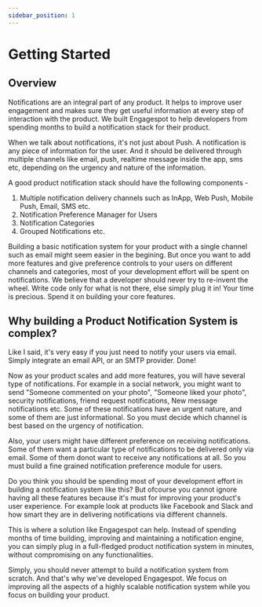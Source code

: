 ```yaml
---
sidebar_position: 1
---
```


# Getting Started

## Overview

Notifications are an integral part of any product. It helps to improve user engagement and makes sure they get useful information at every step of interaction with the product. We built Engagespot to help developers from spending months to build a notification stack for their product.

When we talk about notifications, it's not just about Push. A notification is any piece of information for the user. And it should be delivered through multiple channels like email, push, realtime message inside the app, sms etc, depending on the urgency and nature of the information.

A good product notification stack should have the following components -

1. Multiple notification delivery channels such as InApp, Web Push, Mobile Push, Email, SMS etc.
2. Notification Preference Manager for Users
3. Notification Categories
4. Grouped Notifications etc.

Building a basic notification system for your product with a single channel such as email might seem easier in the begining. But once you want to add more features and give preference controls to your users on different channels and categories, most of your development effort will be spent on notifications. We believe that a developer should never try to re-invent the wheel. Write code only for what is not there, else simply plug it in! Your time is precious. Spend it on building your core features.

## Why building a Product Notification System is complex?

Like I said, it's very easy if you just need to notify your users via email. Simply integrate an email API, or an SMTP provider. Done!

Now as your product scales and add more features, you will have several type of notifications. For example in a social network, you might want to send "Someone commented on your photo", "Someone liked your photo", security notifications, friend request notifications, New message notifications etc. Some of these notifications have an urgent nature, and some of them are just informational. So you must decide which channel is best based on the urgency of notification.

Also, your users might have different preference on receiving notifications. Some of them want a particular type of notifications to be delivered only via email. Some of them donot want to receive any notifications at all. So you must build a fine grained notification preference module for users.

Do you think you should be spending most of your development effort in building a notification system like this? But ofcourse you cannot ignore having all these features because it's must for improving your product's user experience. For example look at products like Facebook and Slack and how smart they are in delivering notifications via different channels.

This is where a solution like Engagespot can help. Instead of spending months of time building, improving and maintaining a notification engine, you can simply plug in a full-fledged product notification system in minutes, without compromising on any functionalities.

Simply, you should never attempt to build a notification system from scratch. And that's why we've developed Engagespot. We focus on improving all the aspects of a highly scalable notification system while you focus on building your product.
